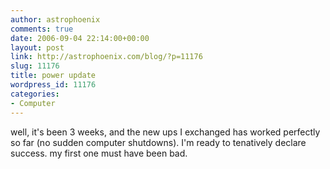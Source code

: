 ```yaml
---
author: astrophoenix
comments: true
date: 2006-09-04 22:14:00+00:00
layout: post
link: http://astrophoenix.com/blog/?p=11176
slug: 11176
title: power update
wordpress_id: 11176
categories:
- Computer
---
```


well, it's been 3 weeks, and the new ups I exchanged has worked perfectly so far (no sudden computer shutdowns). I'm ready to tenatively declare success. my first one must have been bad.
